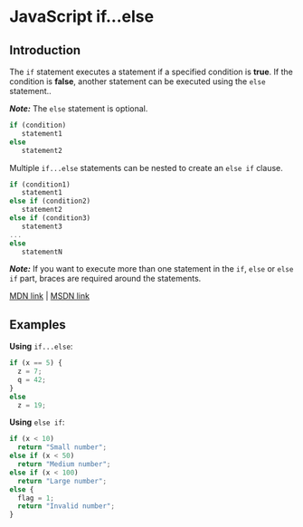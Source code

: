# JavaScript if...else

## Introduction

The `if` statement executes a statement if a specified condition is **true**. If the condition is **false**, another statement can be executed using the `else` statement..

_**Note:**_ The `else` statement is optional.

```javascript
if (condition)
   statement1
else
   statement2
```

Multiple `if...else` statements can be nested to create an `else if` clause.

```javascript
if (condition1)
   statement1
else if (condition2)
   statement2
else if (condition3)
   statement3
...
else
   statementN
```

_**Note:**_ If you want to execute more than one statement in the `if`, `else` or `else if` part, braces are required around the statements.

[MDN link](https://developer.mozilla.org/en-US/docs/Web/JavaScript/Reference/Statements/if...else) | [MSDN link](https://msdn.microsoft.com/en-us/library/85yyde5c.aspx)

## Examples

**Using** `if...else`:

```javascript
if (x == 5) {
  z = 7;
  q = 42;
}
else
  z = 19;
```

**Using** `else if`:

```javascript
if (x < 10)
  return "Small number";
else if (x < 50)
  return "Medium number";
else if (x < 100)
  return "Large number";
else {
  flag = 1;
  return "Invalid number";
}
```
